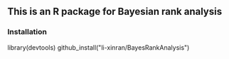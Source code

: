 ## This is an R package for Bayesian rank analysis


### Installation
library(devtools)
github_install("li-xinran/BayesRankAnalysis")
